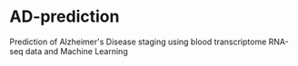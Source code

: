 # AD-prediction
Prediction of Alzheimer's Disease staging using blood transcriptome RNA-seq data  and Machine Learning

